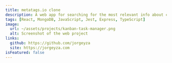 ```yaml
---
title: metatags.io clone
description: A web app for searching for the most relevant info about countries, using the REST Countries API. UI design by frontendmentor.io
tags: [React, MongoDB, JavaScript, Jest, Express, TypeScript]
image:
  url: ~/assets/projects/kanban-task-manager.png
  alt: Screenshot of the web project
links:
  github: https://github.com/jorgeyza
  site: https://jorgeyza.com
isFeatured: false
---
```

